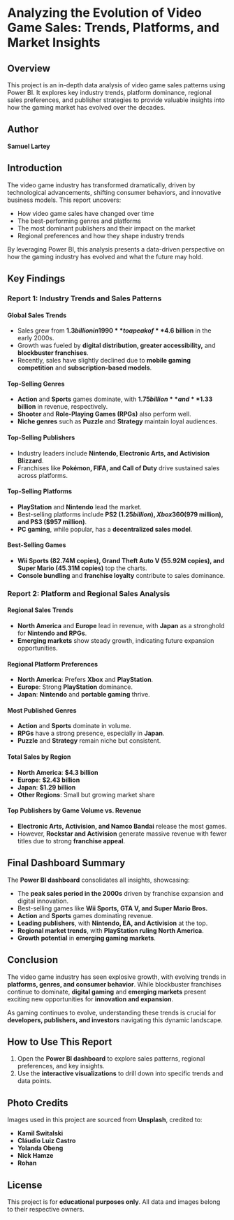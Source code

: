 # Analyzing the Evolution of Video Game Sales: Trends, Platforms, and Market Insights

## Overview

This project is an in-depth data analysis of video game sales patterns using Power BI. It explores key industry trends, platform dominance, regional sales preferences, and publisher strategies to provide valuable insights into how the gaming market has evolved over the decades.

## Author

**Samuel Lartey**

## Introduction

The video game industry has transformed dramatically, driven by technological advancements, shifting consumer behaviors, and innovative business models. This report uncovers:

- How video game sales have changed over time
- The best-performing genres and platforms
- The most dominant publishers and their impact on the market
- Regional preferences and how they shape industry trends

By leveraging Power BI, this analysis presents a data-driven perspective on how the gaming industry has evolved and what the future may hold.

## Key Findings

### Report 1: Industry Trends and Sales Patterns

#### Global Sales Trends
- Sales grew from **$1.3 billion in 1990** to a peak of **$4.6 billion** in the early 2000s.
- Growth was fueled by **digital distribution, greater accessibility,** and **blockbuster franchises**.
- Recently, sales have slightly declined due to **mobile gaming competition** and **subscription-based models**.

#### Top-Selling Genres
- **Action** and **Sports** games dominate, with **$1.75 billion** and **$1.33 billion** in revenue, respectively.
- **Shooter** and **Role-Playing Games (RPGs)** also perform well.
- **Niche genres** such as **Puzzle** and **Strategy** maintain loyal audiences.

#### Top-Selling Publishers
- Industry leaders include **Nintendo, Electronic Arts, and Activision Blizzard**.
- Franchises like **Pokémon, FIFA, and Call of Duty** drive sustained sales across platforms.

#### Top-Selling Platforms
- **PlayStation** and **Nintendo** lead the market.
- Best-selling platforms include **PS2 ($1.25 billion), Xbox 360 ($979 million), and PS3 ($957 million)**.
- **PC gaming**, while popular, has a **decentralized sales model**.

#### Best-Selling Games
- **Wii Sports (82.74M copies), Grand Theft Auto V (55.92M copies), and Super Mario (45.31M copies)** top the charts.
- **Console bundling** and **franchise loyalty** contribute to sales dominance.

### Report 2: Platform and Regional Sales Analysis

#### Regional Sales Trends
- **North America** and **Europe** lead in revenue, with **Japan** as a stronghold for **Nintendo and RPGs**.
- **Emerging markets** show steady growth, indicating future expansion opportunities.

#### Regional Platform Preferences
- **North America**: Prefers **Xbox** and **PlayStation**.
- **Europe**: Strong **PlayStation** dominance.
- **Japan**: **Nintendo** and **portable gaming** thrive.

#### Most Published Genres
- **Action** and **Sports** dominate in volume.
- **RPGs** have a strong presence, especially in **Japan**.
- **Puzzle** and **Strategy** remain niche but consistent.

#### Total Sales by Region
- **North America**: **$4.3 billion**
- **Europe**: **$2.43 billion**
- **Japan**: **$1.29 billion**
- **Other Regions**: Small but growing market share

#### Top Publishers by Game Volume vs. Revenue
- **Electronic Arts, Activision, and Namco Bandai** release the most games.
- However, **Rockstar and Activision** generate massive revenue with fewer titles due to strong **franchise appeal**.

## Final Dashboard Summary

The **Power BI dashboard** consolidates all insights, showcasing:
- The **peak sales period in the 2000s** driven by franchise expansion and digital innovation.
- Best-selling games like **Wii Sports, GTA V, and Super Mario Bros.**
- **Action** and **Sports** games dominating revenue.
- **Leading publishers**, with **Nintendo, EA, and Activision** at the top.
- **Regional market trends**, with **PlayStation ruling North America**.
- **Growth potential** in **emerging gaming markets**.

## Conclusion

The video game industry has seen explosive growth, with evolving trends in **platforms, genres, and consumer behavior**. While blockbuster franchises continue to dominate, **digital gaming** and **emerging markets** present exciting new opportunities for **innovation and expansion**.

As gaming continues to evolve, understanding these trends is crucial for **developers, publishers, and investors** navigating this dynamic landscape.

## How to Use This Report

1. Open the **Power BI dashboard** to explore sales patterns, regional preferences, and key insights.
2. Use the **interactive visualizations** to drill down into specific trends and data points.

## Photo Credits

Images used in this project are sourced from **Unsplash**, credited to:
- **Kamil Switalski**
- **Cláudio Luiz Castro**
- **Yolanda Obeng**
- **Nick Hamze**
- **Rohan**

## License

This project is for **educational purposes only**. All data and images belong to their respective owners.
